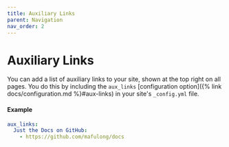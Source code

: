 ```yaml
---
title: Auxiliary Links
parent: Navigation
nav_order: 2
---
```


# Auxiliary Links

You can add a list of auxiliary links to your site, shown at the top right on all pages. You do this by including the `aux_links` [configuration option]({% link docs/configuration.md %}#aux-links) in your site's `_config.yml` file.

#### Example

```yaml
aux_links:
  Just the Docs on GitHub:
    - https://github.com/mafulong/docs
```
